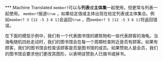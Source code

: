 ﻿*** Machine Translated
`member?`可以与**列表**或**主体集**一起使用，但更常与列表一起使用。 `member?`报道`true` ，如果给定值或主体出现在给定列表或主体集合。例如`member? 3 [12 -5 3 6 1]`会返回`true` ，而`member? 5 [12 -5 3 6 1]`将返回错误。

在下面的模型示例中，我们有一个代表图书馆的建筑物和一些代表顾客的海龟。当海龟随机四处走动时，我们的图书馆会在每一个周期检查附近是否有顾客。如果有顾客，我们的图书馆会检查该顾客是否是图书馆的成员。如果赞助人是会员，我们的图书馆会要求他们更改其图形，以表明该赞助人已摘书或掉书。
